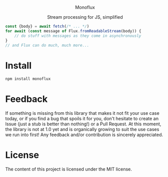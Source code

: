 <p align="center">
Monoflux
 </p>
<p align="center">
Stream processing for JS, simplified
 </p>


```javascript
const {body} = await fetch(/* ... */)
for await (const message of Flux.fromReadableStream(body)) {
    // do stuff with messages as they come in asynchronously
}
// and Flux can do much, much more...
```


# Install

```typescript
npm install monoflux
```

# Feedback

If something is missing from this library that makes it not fit your use case today, or if you find a bug that spoils
it for you, don't hesitate to create an Issue (just a stub is better than nothing!) or a Pull Request. At this moment, the library is not at 1.0 yet and is organically growing to suit the use cases we run into first! Any feedback and/or contribution is sincerely appreciated.


# License

The content of this project is licensed under the MIT license.
